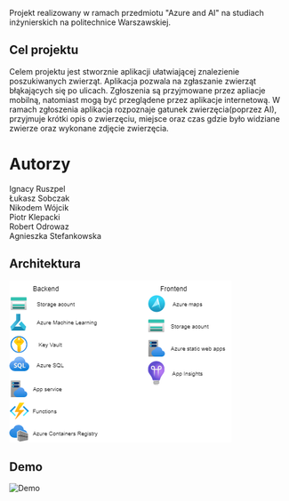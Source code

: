 Projekt realizowany w ramach przedmiotu "Azure and AI" na studiach inżynierskich na politechnice Warszawskiej. 

## Cel projektu
Celem projektu jest stworznie aplikacji ułatwiającej znalezienie poszukiwanych zwierząt. Aplikacja pozwala na zgłaszanie zwierząt błąkających się po ulicach. Zgłoszenia są przyjmowane przez apliacje mobilną, natomiast mogą być przeglądene przez aplikacje internetową. W ramach zgłoszenia aplikacja rozpoznaje gatunek zwierzęcia(poprzez AI), przyjmuje krótki opis o zwierzęciu, miejsce oraz czas gdzie było widziane zwierze oraz wykonane zdjęcie zwierzęcia.
# Autorzy
Ignacy Ruszpel\
Łukasz Sobczak\
Nikodem Wójcik\
Piotr Klepacki\
Robert Odrowaz\
Agnieszka Stefankowska

## Architektura
![alt text](https://github.com/iruszpel/abandoned-miracles/blob/main/images/Architektura.png)

## Demo
![Demo](https://youtu.be/vZZ12LQf1Q8)
